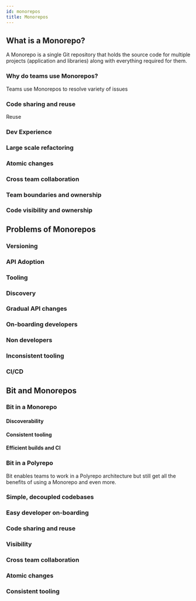 ```yaml
---
id: monorepos
title: Monorepos
---
```



## What is a Monorepo?
A Monorepo is a single Git repository that holds the source code for multiple projects (application and libraries) along with everything required for them.

### Why do teams use Monorepos?
Teams use Monorepos to resolve variety of issues

### Code sharing and reuse
Reuse 

### Dev Experience


### Large scale refactoring

### Atomic changes

### Cross team collaboration

### Team boundaries and ownership

### Code visibility and ownership


## Problems of Monorepos

### Versioning

### API Adoption

### Tooling

### Discovery

### Gradual API changes

### On-boarding developers

### Non developers

### Inconsistent tooling

### CI/CD

## Bit and Monorepos

### Bit in a Monorepo

#### Discoverability

#### Consistent tooling

#### Efficient builds and CI


### Bit in a Polyrepo

Bit enables teams to work in a Polyrepo architecture but still get all the benefits of using a Monorepo and even more.

### Simple, decoupled codebases


### Easy developer on-boarding

### Code sharing and reuse

### Visibility

### Cross team collaboration

### Atomic changes

### Consistent tooling



